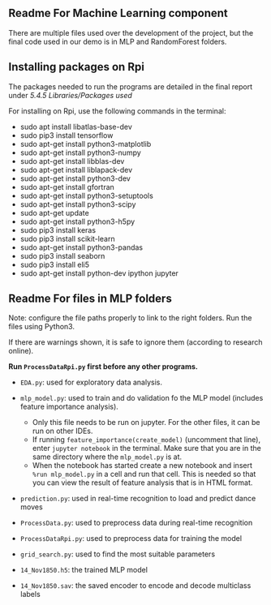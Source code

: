 ## Readme For Machine Learning component

There are multiple files used over the development of the project, but the final code used in our demo is in MLP and RandomForest folders.

## Installing packages on Rpi
The packages needed to run the programs are detailed in the final report under _5.4.5 Libraries/Packages used_

For installing on Rpi, use the following commands in the terminal:
* sudo apt install libatlas-base-dev
* sudo pip3 install tensorflow
* sudo apt-get install python3-matplotlib
* sudo apt-get install python3-numpy
* sudo apt-get install libblas-dev
* sudo apt-get install liblapack-dev
* sudo apt-get install python3-dev
* sudo apt-get install gfortran
* sudo apt-get install python3-setuptools
* sudo apt-get install python3-scipy
* sudo apt-get update
* sudo apt-get install python3-h5py
* sudo pip3 install keras 
* sudo pip3 install scikit-learn
* sudo apt-get install python3-pandas
* sudo pip3 install seaborn
* sudo pip3 install eli5
* sudo apt-get install python-dev ipython jupyter

## Readme For files in MLP folders
Note: configure the file paths properly to link to the right folders. Run the files using Python3.

If there are warnings shown, it is safe to ignore them (according to research online).

**Run `ProcessDataRpi.py` first before any other programs.**


* `EDA.py`: used for exploratory data analysis. 

* `mlp_model.py`: used to train and do validation fo the MLP model (includes feature importance analysis).
	* Only this file needs to be run on jupyter. For the other files, it can be run on other IDEs.
	* If running `feature_importance(create_model)` (uncomment that line), enter `jupyter notebook` in the terminal. Make sure that you are in the same directory where the `mlp_model.py` is at.
	* When the notebook has started create a new notebook and insert `%run mlp_model.py` in a cell and run that cell. This is needed so that you can view the result of feature analysis that is in HTML format.

* `prediction.py`: used in real-time recognition to load and predict dance moves

* `ProcessData.py`: used to preprocess data during real-time recognition

* `ProcessDataRpi.py`: used to preprocess data for training the model

* `grid_search.py`: used to find the most suitable parameters

* `14_Nov1850.h5`: the trained MLP model

* `14_Nov1850.sav`: the saved encoder to encode and decode multiclass labels



